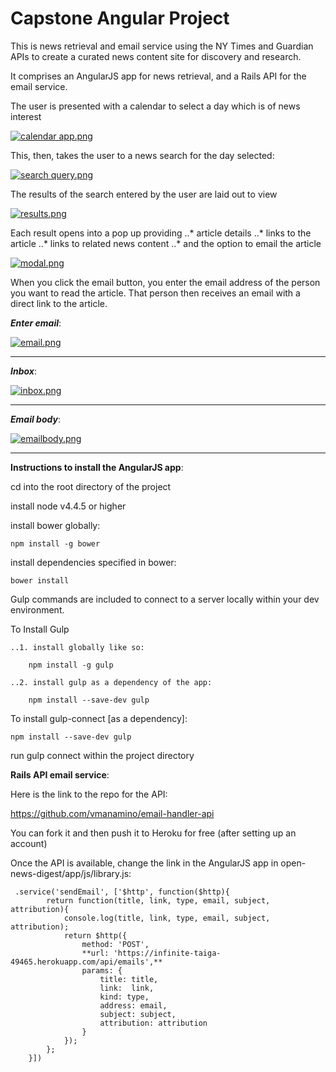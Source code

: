 # Capstone Angular Project

This is news retrieval and email service using the NY Times and Guardian APIs
to create a curated news content site for discovery and research.

It comprises an AngularJS app for news retrieval, and a Rails API for the email
service.

The user is presented with a calendar to select a day which is of news 
interest

[![calendar app.png](https://s15.postimg.org/vsayveumz/calendar_app.png)](https://postimg.org/image/j0wsowkuv/)

This, then, takes the user to a news search for the day selected:

[![search query.png](https://s4.postimg.org/ufdq7bpt9/search_query.png)](https://postimg.org/image/9ihi2nrs9/)

The results of the search entered by the user are laid out to view

[![results.png](https://s4.postimg.org/dibthlvwd/results.png)](https://postimg.org/image/yrzfsgc6x/)

Each result opens into a pop up providing
..* article details
..* links to the article
..* links to related news content
..* and the option to email the article

[![modal.png](https://s4.postimg.org/olc5ja5bx/modal.png)](https://postimg.org/image/781v4fa0p/)

When you click the email button, you enter the email address of the person you 
want to read the article.  That person then receives an email with a direct
link to the article.

**_Enter email_**:

[![email.png](https://s10.postimg.org/t2pt11wc9/email.png)](https://postimg.org/image/3jxgo1cs5/)

____

**_Inbox_**:

[![inbox.png](https://s14.postimg.org/fotkx2te9/inbox.png)](https://postimg.org/image/g1kz39bnx/)

____

**_Email body_**:

[![emailbody.png](https://s3.postimg.org/p8gnojqdv/emailbody.png)](https://postimg.org/image/thldqptn3/)

____


**Instructions to install the AngularJS app**:

cd into the root directory of the project

install node v4.4.5 or higher

install bower globally: 

    npm install -g bower 
    
install dependencies specified in bower:

    bower install
    
Gulp commands are included to connect to a server locally within your dev environment.  

To Install Gulp

	..1. install globally like so: 
	
	    npm install -g gulp
	    
	..2. install gulp as a dependency of the app: 
	
	    npm install --save-dev gulp

To install gulp-connect [as a dependency]:

	npm install --save-dev gulp 
	
run gulp connect within the project directory

**Rails API email service**:

Here is the link to the repo for the API:

https://github.com/vmanamino/email-handler-api

You can fork it and then push it to Heroku for free (after setting up an account)


Once the API is available, change the link in the AngularJS app
in open-news-digest/app/js/library.js:

	 .service('sendEmail', ['$http', function($http){
	        return function(title, link, type, email, subject, attribution){
	            console.log(title, link, type, email, subject, attribution);  
	            return $http({
	                method: 'POST',
	                **url: 'https://infinite-taiga-49465.herokuapp.com/api/emails',**
	                params: {
	                    title: title,
	                    link:  link,
	                    kind: type,
	                    address: email,
	                    subject: subject,
	                    attribution: attribution
	                }
	            });
	        };
	    }])

